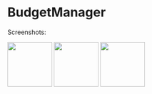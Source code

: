 # BudgetManager
Screenshots:

<img src="https://cloud.githubusercontent.com/assets/7837769/25781316/1608125e-3341-11e7-9ab0-625bfcfab467.png" width="100">
<img src="https://cloud.githubusercontent.com/assets/7837769/25781318/16098b84-3341-11e7-8c53-db48f75c4aaa.png" width="100">
<img src="https://cloud.githubusercontent.com/assets/7837769/25781317/1609054c-3341-11e7-9ee0-f159de5a74f5.png" width="100">
